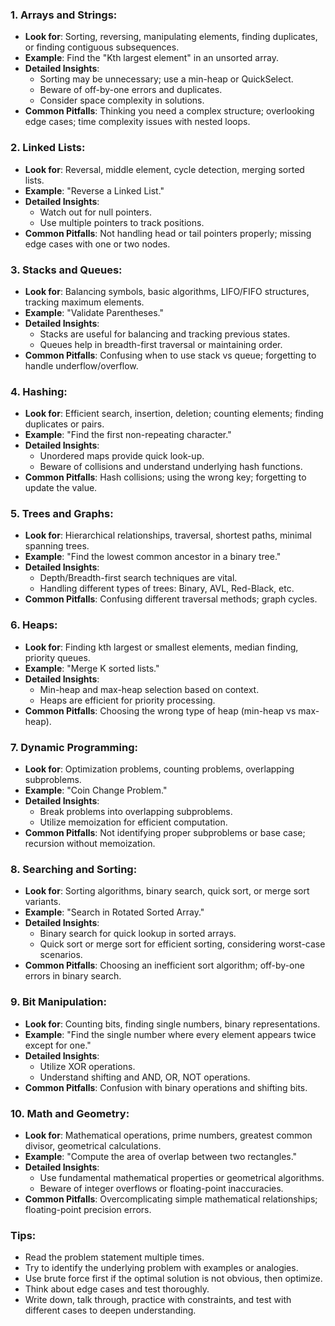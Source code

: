 ### 1. Arrays and Strings:
- **Look for**: Sorting, reversing, manipulating elements, finding duplicates, or finding contiguous subsequences.
- **Example**: Find the "Kth largest element" in an unsorted array.
- **Detailed Insights**: 
  - Sorting may be unnecessary; use a min-heap or QuickSelect.
  - Beware of off-by-one errors and duplicates.
  - Consider space complexity in solutions.
- **Common Pitfalls**: Thinking you need a complex structure; overlooking edge cases; time complexity issues with nested loops.

### 2. Linked Lists:
- **Look for**: Reversal, middle element, cycle detection, merging sorted lists.
- **Example**: "Reverse a Linked List."
- **Detailed Insights**: 
  - Watch out for null pointers.
  - Use multiple pointers to track positions.
- **Common Pitfalls**: Not handling head or tail pointers properly; missing edge cases with one or two nodes.

### 3. Stacks and Queues:
- **Look for**: Balancing symbols, basic algorithms, LIFO/FIFO structures, tracking maximum elements.
- **Example**: "Validate Parentheses."
- **Detailed Insights**: 
  - Stacks are useful for balancing and tracking previous states.
  - Queues help in breadth-first traversal or maintaining order.
- **Common Pitfalls**: Confusing when to use stack vs queue; forgetting to handle underflow/overflow.

### 4. Hashing:
- **Look for**: Efficient search, insertion, deletion; counting elements; finding duplicates or pairs.
- **Example**: "Find the first non-repeating character."
- **Detailed Insights**: 
  - Unordered maps provide quick look-up.
  - Beware of collisions and understand underlying hash functions.
- **Common Pitfalls**: Hash collisions; using the wrong key; forgetting to update the value.

### 5. Trees and Graphs:
- **Look for**: Hierarchical relationships, traversal, shortest paths, minimal spanning trees.
- **Example**: "Find the lowest common ancestor in a binary tree."
- **Detailed Insights**: 
  - Depth/Breadth-first search techniques are vital.
  - Handling different types of trees: Binary, AVL, Red-Black, etc.
- **Common Pitfalls**: Confusing different traversal methods; graph cycles.

### 6. Heaps:
- **Look for**: Finding kth largest or smallest elements, median finding, priority queues.
- **Example**: "Merge K sorted lists."
- **Detailed Insights**: 
  - Min-heap and max-heap selection based on context.
  - Heaps are efficient for priority processing.
- **Common Pitfalls**: Choosing the wrong type of heap (min-heap vs max-heap).

### 7. Dynamic Programming:
- **Look for**: Optimization problems, counting problems, overlapping subproblems.
- **Example**: "Coin Change Problem."
- **Detailed Insights**: 
  - Break problems into overlapping subproblems.
  - Utilize memoization for efficient computation.
- **Common Pitfalls**: Not identifying proper subproblems or base case; recursion without memoization.

### 8. Searching and Sorting:
- **Look for**: Sorting algorithms, binary search, quick sort, or merge sort variants.
- **Example**: "Search in Rotated Sorted Array."
- **Detailed Insights**: 
  - Binary search for quick lookup in sorted arrays.
  - Quick sort or merge sort for efficient sorting, considering worst-case scenarios.
- **Common Pitfalls**: Choosing an inefficient sort algorithm; off-by-one errors in binary search.

### 9. Bit Manipulation:
- **Look for**: Counting bits, finding single numbers, binary representations.
- **Example**: "Find the single number where every element appears twice except for one."
- **Detailed Insights**: 
  - Utilize XOR operations.
  - Understand shifting and AND, OR, NOT operations.
- **Common Pitfalls**: Confusion with binary operations and shifting bits.

### 10. Math and Geometry:
- **Look for**: Mathematical operations, prime numbers, greatest common divisor, geometrical calculations.
- **Example**: "Compute the area of overlap between two rectangles."
- **Detailed Insights**: 
  - Use fundamental mathematical properties or geometrical algorithms.
  - Beware of integer overflows or floating-point inaccuracies.
- **Common Pitfalls**: Overcomplicating simple mathematical relationships; floating-point precision errors.

### Tips:
- Read the problem statement multiple times.
- Try to identify the underlying problem with examples or analogies.
- Use brute force first if the optimal solution is not obvious, then optimize.
- Think about edge cases and test thoroughly.
- Write down, talk through, practice with constraints, and test with different cases to deepen understanding.